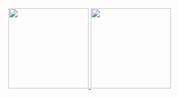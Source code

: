  <div>
  <a href="https://github.com/lucasmarquisio">
  <img height="160em" src="https://github-readme-stats.vercel.app/api?username=lucasmarquisio&show_icons=true&theme=dark&include_all_commits=true&count_private=true"/>
  <img height="160em" src="https://github-readme-stats.vercel.app/api/top-langs/?username=lucasmarquisio&layout=compact&langs_count=7&theme=dark"/>
</div>
